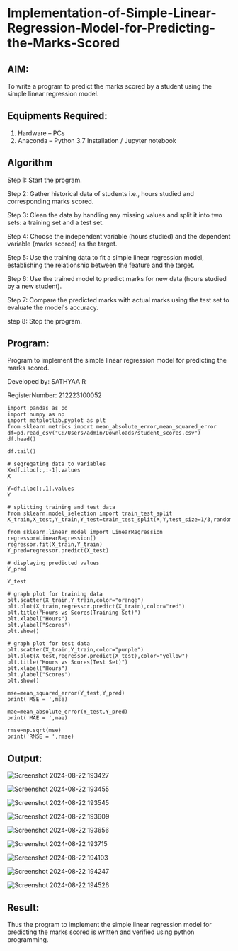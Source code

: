 # Implementation-of-Simple-Linear-Regression-Model-for-Predicting-the-Marks-Scored

## AIM:
To write a program to predict the marks scored by a student using the simple linear regression model.

## Equipments Required:
1. Hardware – PCs
2. Anaconda – Python 3.7 Installation / Jupyter notebook

## Algorithm

Step 1: Start the program.

Step 2: Gather historical data of students i.e., hours studied and corresponding marks scored.

Step 3: Clean the data by handling any missing values and split it into two sets: a training set and a test set.

Step 4: Choose the independent variable (hours studied) and the dependent variable (marks scored) as the target.

Step 5: Use the training data to fit a simple linear regression model, establishing the relationship between the feature and the target.

Step 6: Use the trained model to predict marks for new data (hours studied by a new student).

Step 7: Compare the predicted marks with actual marks using the test set to evaluate the model's accuracy.

step 8: Stop the program.


## Program:

Program to implement the simple linear regression model for predicting the marks scored.

Developed by: SATHYAA R

RegisterNumber: 212223100052

```
import pandas as pd
import numpy as np
import matplotlib.pyplot as plt
from sklearn.metrics import mean_absolute_error,mean_squared_error
df=pd.read_csv("C:/Users/admin/Downloads/student_scores.csv")
df.head()

df.tail()

# segregating data to variables
X=df.iloc[:,:-1].values
X

Y=df.iloc[:,1].values
Y

# splitting training and test data
from sklearn.model_selection import train_test_split
X_train,X_test,Y_train,Y_test=train_test_split(X,Y,test_size=1/3,random_state=0)

from sklearn.linear_model import LinearRegression
regressor=LinearRegression()
regressor.fit(X_train,Y_train)
Y_pred=regressor.predict(X_test)

# displaying predicted values
Y_pred

Y_test

# graph plot for training data
plt.scatter(X_train,Y_train,color="orange")
plt.plot(X_train,regressor.predict(X_train),color="red")
plt.title("Hours vs Scores(Training Set)")
plt.xlabel("Hours")
plt.ylabel("Scores")
plt.show()

# graph plot for test data
plt.scatter(X_train,Y_train,color="purple")
plt.plot(X_test,regressor.predict(X_test),color="yellow")
plt.title("Hours vs Scores(Test Set)")
plt.xlabel("Hours")
plt.ylabel("Scores")
plt.show()

mse=mean_squared_error(Y_test,Y_pred)
print('MSE = ',mse)

mae=mean_absolute_error(Y_test,Y_pred)
print('MAE = ',mae)

rmse=np.sqrt(mse)
print('RMSE = ',rmse)
```

## Output:

![Screenshot 2024-08-22 193427](https://github.com/user-attachments/assets/879f49da-3cc1-463b-a7bb-08464bfa3114)

![Screenshot 2024-08-22 193455](https://github.com/user-attachments/assets/3bbfa022-04ca-4651-aadb-a3e40fdd9d31)

![Screenshot 2024-08-22 193545](https://github.com/user-attachments/assets/f2d3f0df-76f1-4cdf-80ba-80ad538945bb)

![Screenshot 2024-08-22 193609](https://github.com/user-attachments/assets/29722a89-7e72-44d6-8d37-71a99fc16662)

![Screenshot 2024-08-22 193656](https://github.com/user-attachments/assets/56e296ee-b0bb-4f9b-a6d9-4f880ace5e9d)

![Screenshot 2024-08-22 193715](https://github.com/user-attachments/assets/53e0ed7e-504b-40d2-b74d-14f812e8b764)

![Screenshot 2024-08-22 194103](https://github.com/user-attachments/assets/de5e4a15-fdcc-441a-a340-18c4101c72da)

![Screenshot 2024-08-22 194247](https://github.com/user-attachments/assets/eb62ce4c-13d8-4c3e-aa30-c3bbf146d2e5)

![Screenshot 2024-08-22 194526](https://github.com/user-attachments/assets/0a16e2a6-437d-42b6-a6d4-e8093e5d64cc)



## Result:
Thus the program to implement the simple linear regression model for predicting the marks scored is written and verified using python programming.
